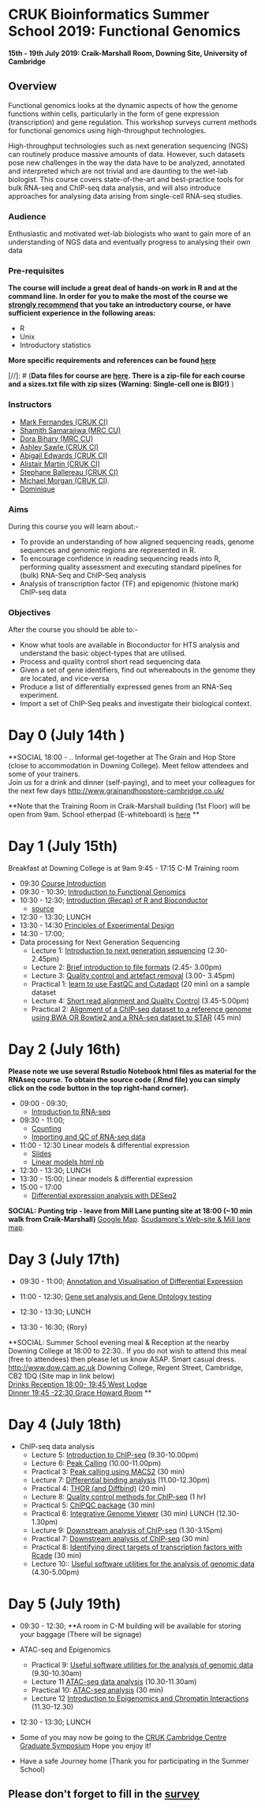 # CRUK Bioinformatics Summer School 2019: Functional Genomics

**15th - 19th July 2019: Craik-Marshall Room, Downing Site, University of Cambridge**

## Overview

Functional genomics looks at the dynamic aspects of how the genome functions within cells,
particularly in the form of gene expression (transcription) and gene regulation. This workshop surveys
current methods for functional genomics using high-throughput technologies. 

High-throughput technologies such as next generation sequencing (NGS) can routinely produce massive amounts of data. However, such datasets pose new challenges in the way the data have to be analyzed, annotated and interpreted which are not trivial and are daunting to the wet-lab biologist. This course covers state-of-the-art and best-practice tools for bulk RNA-seq and ChIP-seq data analysis, and will also introduce approaches for analysing data arising from single-cell RNA-seq studies.

### Audience

Enthusiastic and motivated wet-lab biologists who want to gain more of an understanding of NGS data and eventually progress to analysing their own data

### Pre-requisites

**The course will include a great deal of hands-on work in R and at the command line. In order for you to make the most of the course we <u>strongly recommend</u> that you take an introductory course, or have sufficient experience in the following areas:**

- R
- Unix
- Introductory statistics

**More specific requirements and references can be found [here](http://www.cruk.cam.ac.uk/bioinformatics-summer-school-prerequisites)**   

[//]: # (**Data files for course are [here](https://www.dropbox.com/sh/s4qb83mtuxjelg7/AAB0HIXL5_NGE8r20UxjG1v5a?dl=0). There is a zip-file for each course and a sizes.txt file with zip sizes (Warning: Single-cell one is BIG!)**   )

### Instructors

- [Mark Fernandes (CRUK CI)](http://www.cruk.cam.ac.uk/core-facilities/bioinformatics-core)
- [Shamith Samarajiwa (MRC CU)](http://www.mrc-cu.cam.ac.uk/research/Shamith-Samarajiwa-folder)
- [Dora Bihary (MRC CU)](http://www.mrc-cu.cam.ac.uk/research/Shamith-Samarajiwa-folder)
- [Ashley Sawle (CRUK CI)](http://www.cruk.cam.ac.uk/core-facilities/bioinformatics-core)
- [Abigail Edwards (CRUK CI)](http://www.cruk.cam.ac.uk/core-facilities/bioinformatics-core)
- [Alistair Martin (CRUK CI)](http://www.cruk.cam.ac.uk/research-groups/caldas-group)
- [Stephane Ballereau (CRUK CI)](http://www.cruk.cam.ac.uk/core-facilities/bioinformatics-core)
- [Michael Morgan (CRUK CI)](http://www.cruk.cam.ac.uk/).  
- [Dominique]()



### Aims
During this course you will learn about:-

- To provide an understanding of how aligned sequencing reads, genome sequences and genomic regions are represented in R.
- To encourage confidence in reading sequencing reads into R, performing quality assessment and executing standard pipelines for (bulk) RNA-Seq and ChIP-Seq analysis 
- Analysis of transcription factor (TF) and epigenomic (histone mark) ChIP-seq data 

### Objectives
After the course you should be able to:-

- Know what tools are available in Bioconductor for HTS analysis and understand the basic object-types that are utilised.
- Process and quality control short read sequencing data 
- Given a set of gene identifiers, find out whereabouts in the genome they are located, and vice-versa 
- Produce a list of differentially expressed genes from an RNA-Seq experiment.
- Import a set of ChIP-Seq peaks and investigate their biological context.

# Day 0 (July 14th )

**SOCIAL
18:00 - ..
Informal get-together at The Grain and Hop Store (close to accommodation in Downing College). Meet fellow attendees and some of your trainers.    
Join us for a drink and dinner (self-paying), and to meet your colleagues for the next few days
http://www.grainandhopstore-cambridge.co.uk/ 

**Note that the Training Room in Craik-Marshall building (1st Floor) will be open from 9am. 
School etherpad (E-whiteboard) is [here](https://public.etherpad-mozilla.org/p/2018-07-23-functional-genomics) **

# Day 1 (July 15th)

Breakfast at Downing College is at 9am
9:45 - 17:15 C-M Training room
- 09:30 [Course Introduction](Introduction/Session1-intro.html)
- 09:30 - 10:30; [Introduction to Functional Genomics](Introduction/Functional_Genomics_Overview.pdf)
- 10:30 - 12:30; [Introduction (Recap) of R and Bioconductor](Introduction/bioc-intro.nb.html)
  + [source](Introduction/bioc-intro.Rmd)
- 12:30 - 13:30; LUNCH
- 13:30 - 14:30 [Principles of Experimental Design](Introduction/Experimental_Design.pdf)
- 14:30 - 17:00;
- Data processing for Next Generation Sequencing
  + Lecture 1: [Introduction to next generation sequencing](Introduction/SS_DB/Materials/Lectures/L1_Introduction_to_Next_Generation_Sequencing_SS.pdf) (2.30- 2.45pm)
  + Lecture 2: [Brief introduction to file formats](Introduction/SS_DB/Materials/Lectures/L2_fileFormats_DB.pdf) (2.45- 3.00pm)
  + Lecture 3: [Quality control and artefact removal](Introduction/SS_DB/Materials/Lectures/L3_qualityControl_artefactRemoval_DB.pdf) (3.00- 3.45pm)
  + Practical 1: [learn to use FastQC and Cutadapt](Introduction/SS_DB/Materials/Practicals/Practical1_fastQC_DB.html) (20 min) on a sample dataset
  + Lecture 4: [Short read alignment and Quality Control](Introduction/SS_DB/Materials/Lectures/L4_Short_Read_Alignment_to_a_Reference-Genome_SS.pdf) (3.45-5.00pm)
  + Practical 2: [Alignment of a ChIP-seq dataset to a reference genome using BWA OR Bowtie2 and a RNA-seq dataset to STAR](Introduction/SS_DB/Materials/Practicals/Practical2_alignment_SS.html) (45 min)
    
# Day 2 (July 16th)

**Please note we use several Rstudio Notebook html files as material for the RNAseq course. To obtain the source code
(.Rmd file) you can simply click on the code button in the top right-hand corner).**

- 09:00 - 09:30; 
  + [Introduction to RNA-seq](RNASeq2018/html/00_Introduction_to_RNAseq_Analysis.html)
- 09:30 - 11:00; 
  + [Counting](RNASeq2018/html/01_Read_Counts_with_Subread.html)
  + [Importing and QC of RNA-seq data](RNASeq2018/html/02_Preprocessing_Data.nb.html)
- 11:00 - 12:30 Linear models & differential expression
  + [Slides](RNASeq2018/slides/LinearModels.pdf)
  + [Linear models html nb](RNASeq2018/html/03_Linear_Models.nb.html)
- 12:30 - 13:30; LUNCH
- 13:30 - 15:00; Linear models & differential expression
- 15:00 - 17:00 
  + [Differential expression analysis with DESeq2](RNASeq2018/html/04_DE_analysis_with_DESeq2.nb.html)

**SOCIAL: Punting trip - leave from Mill Lane punting site at 18:00 (~10 min walk from Craik-Marshall)**
[Google Map](https://www.google.com/maps/dir/Craik-Marshall+Building,+Cambridge/Scudamore's+Mill+Lane+Punting+Station,+Mill+Ln,+Cambridge+CB2+1RS/@52.2021771,0.1169979,17z/data=!3m1!4b1!4m14!4m13!1m5!1m1!1s0x47d8709788f7fb6b:0x117c3858ab077fb0!2m2!1d0.1224918!2d52.2019233!1m5!1m1!1s0x47d870a335f0f833:0xdb33dae59780b590!2m2!1d0.115892!2d52.201511!3e3). 
[Scudamore's Web-site & Mill lane map](https://www.scudamores.com/punting-mill-lane). 

# Day 3 (July 17th)

- 09:30 - 11:00; [Annotation and Visualisation of Differential Expression](RNASeq2018/html/05_Annotation_and_Visualisation.nb.html)
- 11:00 - 12:30; [Gene set analysis and Gene Ontology testing](RNASeq2018/html/06_Gene_set_testing.nb.html)

- 12:30 - 13:30; LUNCH
- 13:30 - 16:30; {Rory}

**SOCIAL: Summer School evening meal & Reception at the nearby Downing College at 18:00 to 22:30.. If you do not wish to attend this meal (free to attendees) then please let us know ASAP. Smart casual dress. http://www.dow.cam.ac.uk  Downing College, Regent Street, Cambridge, CB2 1DQ (Site map in link below)    
[Drinks Reception 18:00- 19:45 West Lodge    
Dinner 19:45 -22:30 Grace Howard Room](https://www.google.com/url?sa=i&rct=j&q=&esrc=s&source=images&cd=&ved=2ahUKEwiptLD_s7zcAhXEy4UKHU0CDgkQjRx6BAgBEAU&url=https%3A%2F%2Fwww.downing-conferences-cambridge.co.uk%2Fabout-us%2Fvisitor-map&psig=AOvVaw1kbZkL02AvKqsWtNfNzNTJ&ust=1532682124262374) **    

# Day 4 (July 18th)

- ChIP-seq data analysis
    + Lecture 5: [Introduction to ChIP-seq](ChIP/Lectures//L5_Introduction_to_ChIP-seq_SS.pdf) (9.30-10.00pm)
    + Lecture 6: [Peak Calling](ChIP/Lectures/L6_Peak_Calling_SS.pdf) (10.00-11.00pm)
    + Practical 3: [Peak calling using MACS2](ChIP/Practicals/Practical3_peakcalling_SS.html) (30 min)
    + Lecture 7: [Differential binding analysis](ChIP/Lectures/L7_Differential_binding_analysis_DB.pdf) (11.00-12.30pm)
    + Practical 4: [THOR (and Diffbind)](ChIP/Practicals/Practical4_differentialBinding_DB.html) (20 min)
    + Lecture 8: [Quality control methods for ChIP-seq](ChIP/Lectures/L8_Quality_control_methods_for_ChIP-seq_DB.pdf) (1 hr)
    + Practical 5: [ChIPQC package](ChIP/Practicals/Practical5_ChIPQC_DB.html) (30 min)
    + Practical 6: [Integrative Genome Viewer](ChIP/Practicals/Practical6_IGV_DB.html) (30 min)
    LUNCH (12.30-1.30pm)
    + Lecture 9: [Downstream analysis of ChIP-seq](ChIP/Lectures/L9_Downstream_Analysis_of_ChIP-seq_data_SS.pdf) (1.30-3.15pm)
    + Practical 7: [Downstream analysis of ChIP-seq](ChIP/Practicals/Practical7_Downstream_Analysis_of_ChIP-seq_SS.html) (30 min)
    + Practical 8: [Identifying direct targets of transcription factors with Rcade](ChIP/Practicals/Practical8_Rcade_SS.pdf) (30 min)
    + Lecture 10:: [Useful software utilities for the analysis of genomic data](ChIP/Lectures/L10_Software_utilities_for_computational_genomics_SS.pdf) (4.30-5.00pm)

# Day 5 (July 19th)

- 09:30 - 12:30; **A room in C-M building will be available for storing your baggage (There will be signage)
- ATAC-seq and Epigenomics
  +  Practical 9: [Useful software utilities for the analysis of genomic data](ChIP/Practicals/Practical9_Useful_software_utilities_for_the_analysis_of_genomic_data_SS.html) (9.30-10.30am)
  +  Lecture 11 [ATAC-seq data analysis](ChIP/Lectures/L11_Introduction_to_ATAC-seq_SS.pdf) (10.30-11.30am)
  +  Practical 10: [ATAC-seq analysis](ChIP/Practicals/Practical10_ATAC-seq_analysis_SS.html) (30 min)
  +  Lecture 12 [Introduction to Epigenomics and Chromatin Interactions](ChIP/Lectures/L12_Introduction_to_Epigenomics_SS.pdf) (11.30-12.30)

- 12:30 - 13:30; LUNCH
- Some of you may now be going to the [CRUK Cambridge Centre Graduate Symposium](https://www.crukccgraduatesymposium.com/) Hope you enjoy it!    
- Have a safe Journey home (Thank you for participating in the Summer School)
## Please don't forget to fill in the [survey]( https://www.surveymonkey.co.uk/r/SummerSchl)   

<!--
## Data
- Mouse mammary data (counts): [https://figshare.com/s/1d788fd384d33e913a2a](https://figshare.com/s/1d788fd384d33e913a2a)
-->
